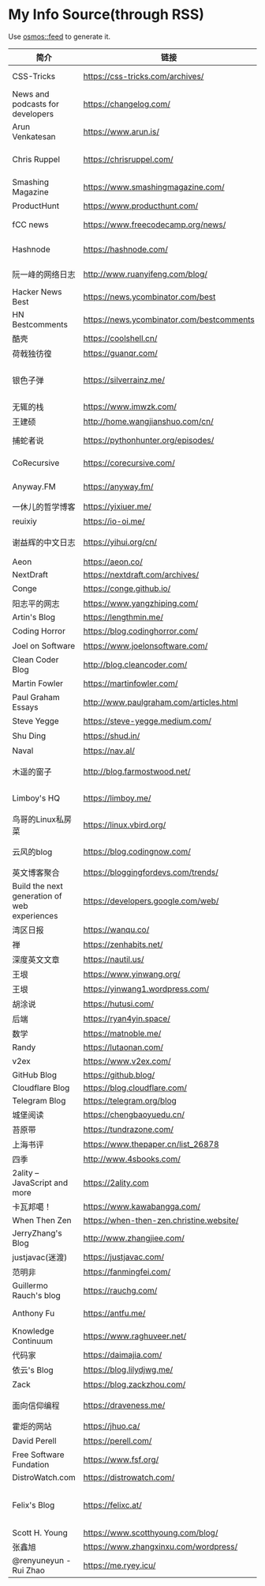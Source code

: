 # My Info Source(through RSS)

Use [osmos::feed](https://github.com/osmoscraft/osmosfeed) to generate it.

| 简介                                           | 链接                                        | 标签                              |
| -------------------------------------------- | ----------------------------------------- | ------------------------------- |
| CSS-Tricks                                   | https://css-tricks.com/archives/          | Front-end; CSS                  |
| News and podcasts for developers             | https://changelog.com/                    | podcast; 技术                     |
| Arun Venkatesan                              | https://www.arun.is/                      | 设计; 摄影                          |
| Chris Ruppel                                 | https://chrisruppel.com/                  | Web Developer; Traveler         |
| Smashing Magazine                            | https://www.smashingmagazine.com/         | general technology              |
| ProductHunt                                  | https://www.producthunt.com/              | 科技产品                            |
| fCC news                                     | https://www.freecodecamp.org/news/        | general technology              |
| Hashnode                                     | https://hashnode.com/                     | 聚合技术文章                          |
| 阮一峰的网络日志                                     | http://www.ruanyifeng.com/blog/           | general technology              |
| Hacker News Best                             | https://news.ycombinator.com/best         | general technology              |
| HN Bestcomments                              | https://news.ycombinator.com/bestcomments | 技术评论                            |
| 酷壳                                           | https://coolshell.cn/                     | 后端                              |
| 荷戟独彷徨                                        | https://guanqr.com/                       | 生活; 思想                          |
| 银色子弹                                         | https://silverrainz.me/                   | 向Ta学习; Sphinx笔记系统               |
| 无辄的栈                                         | https://www.imwzk.com/                    | Go                              |
| 王建硕                                          | http://home.wangjianshuo.com/cn/          | 思想                              |
| 捕蛇者说                                         | https://pythonhunter.org/episodes/        | podcast; Python                 |
| CoRecursive                                  | https://corecursive.com/                  | podcast; code                   |
| Anyway.FM                                    | https://anyway.fm/                        | podcast; 设计                     |
| 一休儿的哲学博客                                     | https://yixiuer.me/                       | 哲学; 思想                          |
| reuixiy                                      | https://io-oi.me/                         | 技术; 生活                          |
| 谢益辉的中文日志                                     | https://yihui.org/cn/                     | 读书笔记; 思想                        |
| Aeon                                         | https://aeon.co/                          | thinking                        |
| NextDraft                                    | https://nextdraft.com/archives/           | general                         |
| Conge                                        | https://conge.github.io/                  | 生活                              |
| 阳志平的网志                                       | https://www.yangzhiping.com/              | 认知科学                            |
| Artin's Blog                                 | https://lengthmin.me/                     | Front-end                       |
| Coding Horror                                | https://blog.codinghorror.com/            | 推荐                              |
| Joel on Software                             | https://www.joelonsoftware.com/           | 推荐                              |
| Clean Coder Blog                             | http://blog.cleancoder.com/               | 推荐                              |
| Martin Fowler                                | https://martinfowler.com/                 | 推荐                              |
| Paul Graham Essays                           | http://www.paulgraham.com/articles.html   | 推荐                              |
| Steve Yegge                                  | https://steve-yegge.medium.com/           | 推荐                              |
| Shu Ding                                     | https://shud.in/                          | 思考; 艺术                          |
| Naval                                        | https://nav.al/                           | 思考; 认知                          |
| 木遥的窗子                                        | http://blog.farmostwood.net/              | 数学; 小说; 随笔                      |
| Limboy's HQ                                  | https://limboy.me/                        | 技术; 阅读; 随想                      |
| 鸟哥的Linux私房菜                                  | https://linux.vbird.org/                  | Linux                           |
| 云风的blog                                      | https://blog.codingnow.com/               | 技术; 随笔; 杂记                      |
| 英文博客聚合                                       | https://bloggingfordevs.com/trends/       | 技术                              |
| Build the next generation of web experiences | https://developers.google.com/web/        | Web                             |
| 湾区日报                                         | https://wanqu.co/                         | 科技                              |
| 禅                                            | https://zenhabits.net/                    | 思想                              |
| 深度英文文章                                       | https://nautil.us/                        | 多彩                              |
| 王垠                                           | https://www.yinwang.org/                  | 编程                              |
| 王垠                                           | https://yinwang1.wordpress.com/           | 思想                              |
| 胡涂说                                          | https://hutusi.com/                       | 技术                              |
| 后端                                           | https://ryan4yin.space/                   | bd                              |
| 数学                                           | https://matnoble.me/                      | 数学                              |
| Randy                                        | https://lutaonan.com/                     | JS                              |
| v2ex                                         | https://www.v2ex.com/                     | 技术; 创意                          |
| GitHub Blog                                  | https://github.blog/                      | GitHub                          |
| Cloudflare Blog                              | https://blog.cloudflare.com/              | Cloudflare                      |
| Telegram Blog                                | https://telegram.org/blog                 | Telegram                        |
| 城堡阅读                                         | https://chengbaoyuedu.cn/                 | 阅读                              |
| 苔原带                                          | https://tundrazone.com/                   | 苔原通信                            |
| 上海书评                                         | https://www.thepaper.cn/list_26878        | 书评                              |
| 四季                                           | http://www.4sbooks.com/                   | 书评                              |
| 2ality – JavaScript and more                 | https://2ality.com                        | JS                              |
| 卡瓦邦噶！                                        | https://www.kawabangga.com/               | Python                          |
| When Then Zen                                | https://when-then-zen.christine.website/  | meditation                      |
| JerryZhang's Blog                            | http://www.zhangjiee.com/                 | 技术; 思考                          |
| justjavac(迷渡)                                | https://justjavac.com/                    | JS                              |
| 范明非                                          | https://fanmingfei.com/                   | CSS                             |
| Guillermo Rauch's blog                       | https://rauchg.com/                       | Vercel                          |
| Anthony Fu                                   | https://antfu.me/                         | Open Source                     |
| Knowledge Continuum                          | https://www.raghuveer.net/                | 哲学                              |
| 代码家                                          | https://daimajia.com/                     | 思考                              |
| 依云's Blog                                    | https://blog.lilydjwg.me/                 | Arch Linux                      |
| Zack                                         | https://blog.zackzhou.com/                | 思考                              |
| 面向信仰编程                                       | https://draveness.me/                     | 系统设计; 思考                        |
| 霍炬的网站                                        | https://jhuo.ca/                          | 互联网历史                           |
| David Perell                                 | https://perell.com/                       | 深度文章                            |
| Free Software Fundation                      | https://www.fsf.org/                      | Open Source                     |
| DistroWatch.com                              | https://distrowatch.com/                  | Distro                          |
| Felix's Blog                                 | https://felixc.at/                        | Old-school Arch Linux Developer |
| Scott H. Young                               | https://www.scotthyoung.com/blog/         | Learn                           |
| 张鑫旭                                          | https://www.zhangxinxu.com/wordpress/     | 前端                              |
| @renyuneyun - Rui Zhao                       | https://me.ryey.icu/                      | Arch User                       |